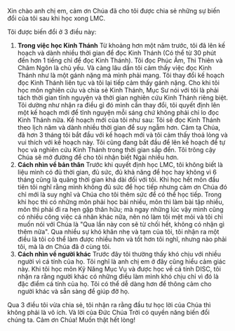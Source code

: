 Xin chào anh chị em, cảm ơn Chúa đã cho tôi được chia sẻ những sự biến đổi của tôi sau khi học xong LMC.

Tôi được biến đổi ở 3 điều này:
1. **Trong việc học Kinh Thánh**
	Từ khoảng hơn một năm trước, tôi đã lên kế hoạch và dành nhiều thời gian để đọc Kinh Thánh (Có thể từ 30 phút đến hơn 1 tiếng chỉ để đọc Kinh Thánh). Tôi đọc Phúc Âm, Thi Thiên và Châm Ngôn là chủ yếu. Và càng lâu dần tôi cảm thấy việc đọc Kinh Thánh như là một gánh nặng mà mình phải mang. Tôi thay đổi kế hoạch đọc Kinh Thánh liên tục và tôi lại tiếp cảm thấy gánh nặng. Cho khi tôi học môn nghiên cứu và chia sẻ Kinh Thánh, Mục Sư nói với tôi là phải tách thời gian tĩnh nguyện và thời gian nghiên cứu Kinh Thánh riêng biệt. Tôi dường như nhận ra điều gì đó mình cần thay đổi, tôi quyết định lên một kế hoạch mới để tĩnh nguyện mỗi sáng chứ không phải chỉ lo đọc Kinh Thánh nữa. Kế hoạch mới của tôi như sau: Tôi sẽ đọc Kinh Thánh theo lịch năm và dành nhiều thời gian để suy ngẫm hơn. Cảm tạ Chúa, đã hơn 3 tháng tôi bắt đầu với kế hoạch mới và tôi cảm thấy thoả lòng và vui thích với kế hoạch này. Tôi cũng đang bắt đầu để lên kế hoạch để tự học và nghiên cứu Kinh Thánh trong thời gian sắp đến. Tôi trông cậy Chúa sẽ mở đường để cho tôi nhận biết Ngài nhiều hơn.
1. **Cách nhìn về bản thân**
	Trước khi quyết định học LMC, tôi không biết là liệu mình có đủ thời gian, đủ sức, đủ khả năng để học hay không vì 6 tháng cũng là quãng thời gian khá dài đối với tôi. Khi học hết môn đầu tiên tôi nghĩ rằng mình không đủ sức để học tiếp nhưng cảm ơn Chúa đó chỉ mới là suy nghĩ và Chúa cho tôi thêm sức để có thể học tiếp. Trong khi học thì có những môn phải học bài nhiều, môn thì làm bài tập nhiều, môn thì phải đi ra hẹn gặp thân hữu; mà ngay những lúc vậy mình cũng có nhiều công việc cá nhân khác nữa, nên nó làm tôi mệt mỏi và tôi chỉ muốn nói với Chúa là "Qua lần này con sẽ từ chối hết, không có nhận gì thêm nữa". Qua nhiều sự khó khăn nhẹ và tạm của tôi, tôi nhận ra một điều là tôi có thể làm được nhiều hơn và tốt hơn tôi nghĩ, nhưng nào phải tôi, mà là ơn Chúa đã ở cùng tôi.
3. **Cách nhìn về người khác**
	Trước đây tôi thường thấy khó chịu với nhiều người vì cá tính của họ. Tôi nghĩ là anh chị em ở đây cũng hiểu cảm giác này. Khi tôi học môn Kỹ Năng Mục Vụ và được học về cá tính DISC, tôi nhận ra rằng người khác có những điều làm mình khó chịu chỉ vì đó là đặc điểm cá tính của họ. Tôi có thể dễ dàng hơn để thông cảm cho người khác và sẵn sàng để giúp đỡ họ.

Qua 3 điều tôi vừa chia sẻ, tôi nhận ra rằng đầu tư học lời của Chúa thì không phải là vô ích. Và lời của Đức Chúa Trời có quyền năng biến đổi chúng ta. Cảm ơn Chúa! Muốn thật hết lòng!
